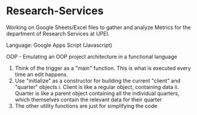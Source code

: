 # Research-Services
Working on Google Sheets/Excel files to gather and analyze Metrics for the department of Research Services at UPEI.

Language: Google Apps Script (Javascript)

OOP - Emulating an OOP project architecture in a functional language

1. Think of the trigger as a "main" function. This is what is executed every time an edit happens.
2. Use "initialize" as a constructor for building the current "client" and "quarter" objects
   i. Client is like a regular object, containing data
   ii. Quarter is like a parent object containing all the individual quarters, which themselves contain the relevant data for their quarter
3. The other utility functions are just for simplifying the code
